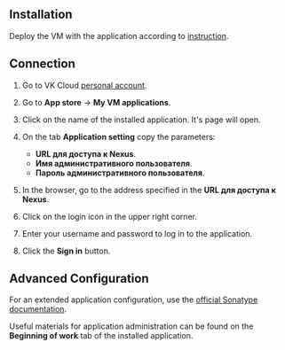 ## Installation

Deploy the VM with the application according to [instruction](../../mp-start/).

## Connection

1. Go to VK Cloud [personal account](https://mcs.mail.ru/app/en).
1. Go to **App store** → **My VM applications**.
1. Click on the name of the installed application. It's page will open.
1. On the tab **Application setting** copy the parameters:

    - **URL для доступа к Nexus**.
    - **Имя административного пользователя**.
    - **Пароль административного пользователя**.

1. In the browser, go to the address specified in the **URL для доступа к Nexus**.
1. Click on the login icon in the upper right corner.
1. Enter your username and password to log in to the application.
1. Click the **Sign in** button.

## Advanced Configuration

For an extended application configuration, use the [official Sonatype documentation](https://help.sonatype.com/repomanager3).

<info>

Useful materials for application administration can be found on the **Beginning of work** tab of the installed application.

</info>
